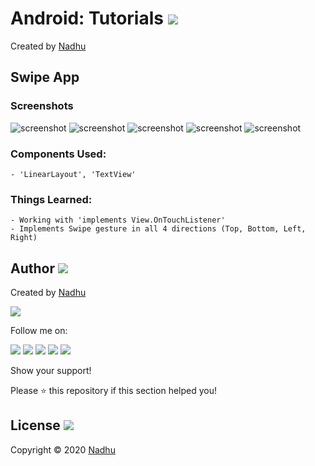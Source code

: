# Android: Tutorials [<img src="https://github.com/iamnadhu/n14-icons/blob/master/android-icon.png">](https://github.com/iamnadhu/n14-android/tree/master/Sessions/Swipe%20App)
Created by [Nadhu](https://github.com/iamnadhu)


## Swipe App
### Screenshots
![screenshot](https://github.com/iamnadhu/n14-android/blob/master/Sessions/Swipe%20App/Screenshots/01.jpg)
![screenshot](https://github.com/iamnadhu/n14-android/blob/master/Sessions/Swipe%20App/Screenshots/02.jpg)
![screenshot](https://github.com/iamnadhu/n14-android/blob/master/Sessions/Swipe%20App/Screenshots/03.jpg)
![screenshot](https://github.com/iamnadhu/n14-android/blob/master/Sessions/Swipe%20App/Screenshots/04.jpg)
![screenshot](https://github.com/iamnadhu/n14-android/blob/master/Sessions/Swipe%20App/Screenshots/05.jpg)
### Components Used:
```
- 'LinearLayout', 'TextView'
```
### Things Learned:
```
- Working with 'implements View.OnTouchListener'
- Implements Swipe gesture in all 4 directions (Top, Bottom, Left, Right)
```


## Author [<img src="https://github.com/iamnadhu/n14-icons/blob/master/auther-icon.png">](https://github.com/iamnadhu)
Created by [Nadhu](https://github.com/iamnadhu)

[<img src="https://github.com/iamnadhu/n14-icons/blob/master/nadhu-pic.jpg">](https://github.com/iamnadhu)

Follow me on: 

[<img src="https://github.com/iamnadhu/n14-icons/blob/master/instagram-icon.png">](https://www.instagram.com/iamnadhu/)
[<img src="https://github.com/iamnadhu/n14-icons/blob/master/whatsapp-icon.png">](https://api.whatsapp.com/send?phone=917293451396&lang=en)
[<img src="https://github.com/iamnadhu/n14-icons/blob/master/facebook-icon.png">](https://www.facebook.com/iamnadhu/)
[<img src="https://github.com/iamnadhu/n14-icons/blob/master/linkedin-icon.png">](https://www.linkedin.com/in/iamnadhu/)
[<img src="https://github.com/iamnadhu/n14-icons/blob/master/telegram-icon.png">](https://t.me/iamnadhu)

Show your support!

Please ⭐️   this repository if this section helped you!


## License [<img src="https://github.com/iamnadhu/n14-icons/blob/master/license-icon.png">](https://github.com/iamnadhu/n14-android/tree/master/Sessions/Swipe%20App)
Copyright © 2020 [Nadhu](https://github.com/iamnadhu)
